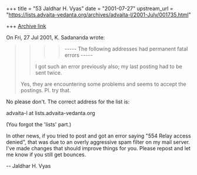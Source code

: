 +++
title = "53 Jaldhar H. Vyas"
date = "2001-07-27"
upstream_url = "https://lists.advaita-vedanta.org/archives/advaita-l/2001-July/001735.html"

+++
[Archive link](https://lists.advaita-vedanta.org/archives/advaita-l/2001-July/001735.html)

On Fri, 27 Jul 2001, K. Sadananda wrote:

> >
> >
> >>  >    ----- The following addresses had permanent fatal errors -----
> >>  ><ADVAITA-L at ADVAITA-VEDANTA.ORG>
> >
> >I got such an error previously also; my last posting had to be sent twice.
>
> Yes, they are encountering some problems and
> <avadvaita-l at brainscells.com> seems to accept the postings.  Pl. try
> that.

No please don't.  The correct address for the list is:

advaita-l at lists.advaita-vedanta.org

(You forgot the 'lists' part.)

In other news, if you tried to post and got an error saying "554 Relay
access denied", that was due to an overly aggressive spam filter on my
mail server.  I've made changes that should improve things for you.
Please repost and let me know if you still get bounces.

--
Jaldhar H. Vyas <jaldhar at braincells.com>

